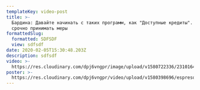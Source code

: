 ```yaml
---
templateKey: video-post
title: >-
  Бардина: Давайте начинать с таких программ, как "Доступные кредиты". Нужно
  срочно принимать меры
formattedSlug:
  formatted: SDFSDF
  view: sdfsdf
date: 2020-02-05T15:30:48.203Z
description: sdfsdf
video: >-
  https://res.cloudinary.com/dpj6vngpr/image/upload/v1580722336/23101647_2058878357731746_297016238561820672_n.jpg_jf6mmo.jpg
poster: >-
  https://res.cloudinary.com/dpj6vngpr/video/upload/v1580398696/espreso0801_oerfle.mp4
---
```


